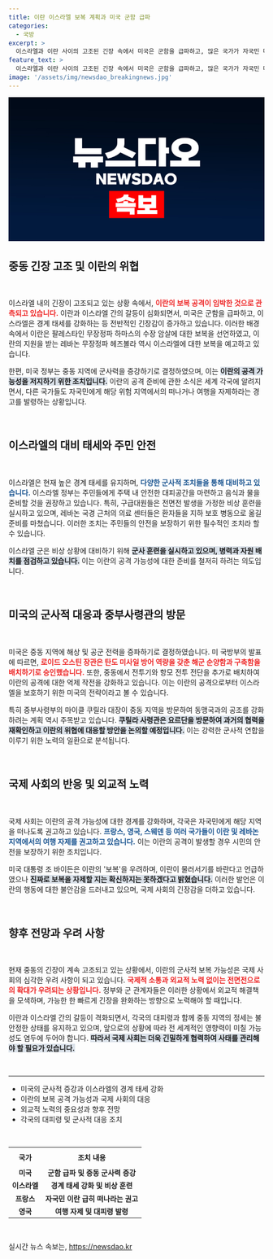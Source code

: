 ```yaml
---
title: 이란 이스라엘 보복 계획과 미국 군함 급파
categories:
  - 국방
excerpt: >
  이스라엘과 이란 사이의 고조된 긴장 속에서 미국은 군함을 급파하고, 많은 국가가 자국민 대피령을 발령했습니다. 이란의 보복 공격 가능성이 높아지며, 이스라엘은 철저한 대비 태세를 갖추고 있습니다. 중동의 불안정성이 더욱 커지는 상황에서 누가 다음 행위자인지 귀추가 주목됩니다.
feature_text: >
  이스라엘과 이란 사이의 고조된 긴장 속에서 미국은 군함을 급파하고, 많은 국가가 자국민 대피령을 발령했습니다. 이란의 보복 공격 가능성이 높아지며, 이스라엘은 철저한 대비 태세를 갖추고 있습니다. 중동의 불안정성이 더욱 커지는 상황에서 누가 다음 행위자인지 귀추가 주목됩니다.
image: '/assets/img/newsdao_breakingnews.jpg'
---
```


<p><img src="/assets/img/newsdao_breakingnews.jpg" alt="implanttips 속보" /></p>

<h2 data-ke-size="size26">중동 긴장 고조 및 이란의 위협</h2>

<p data-ke-size="size16">&nbsp;</p>

<p>이스라엘 내의 긴장이 고조되고 있는 상황 속에서, <b><span style="color: #ee2323;">이란의 보복 공격이 임박한 것으로 관측되고 있습니다.</span></b> 이란과 이스라엘 간의 갈등이 심화되면서, 미국은 군함을 급파하고, 이스라엘은 경계 태세를 강화하는 등 전반적인 긴장감이 증가하고 있습니다. 이러한 배경 속에서 이란은 팔레스타인 무장정파 하마스의 수장 암살에 대한 보복을 선언하였고, 이란의 지원을 받는 레바논 무장정파 헤즈볼라 역시 이스라엘에 대한 보복을 예고하고 있습니다. </p>

<p>한편, 미국 정부는 중동 지역에 군사력을 증강하기로 결정하였으며, 이는 <b><span style="background-color: #21538527;">이란의 공격 가능성을 저지하기 위한 조치입니다.</span></b> 이란의 공격 준비에 관한 소식은 세계 각국에 알려지면서, 다른 국가들도 자국민에게 해당 위험 지역에서의 떠나거나 여행을 자제하라는 경고를 발령하는 상황입니다. </p>

<p data-ke-size="size16">&nbsp;</p>

<h2 data-ke-size="size26">이스라엘의 대비 태세와 주민 안전</h2>

<p data-ke-size="size16">&nbsp;</p>

<p>이스라엘은 현재 높은 경계 태세를 유지하며, <b><span style="color: #1a5490;">다양한 군사적 조치들을 통해 대비하고 있습니다.</span></b> 이스라엘 정부는 주민들에게 주택 내 안전한 대피공간을 마련하고 음식과 물을 준비할 것을 권장하고 있습니다. 특히, 구급대원들은 전면전 발생을 가정한 비상 훈련을 실시하고 있으며, 레바논 국경 근처의 의료 센터들은 환자들을 지하 보호 병동으로 옮길 준비를 마쳤습니다. 이러한 조치는 주민들의 안전을 보장하기 위한 필수적인 조치라 할 수 있습니다. </p>

<p>이스라엘 군은 비상 상황에 대비하기 위해 <b><span style="background-color: #21538527;">군사 훈련을 실시하고 있으며, 병력과 자원 배치를 점검하고 있습니다.</span></b> 이는 이란의 공격 가능성에 대한 준비를 철저히 하려는 의도입니다.</p>

<p data-ke-size="size16">&nbsp;</p>

<h2 data-ke-size="size26">미국의 군사적 대응과 중부사령관의 방문</h2>

<p data-ke-size="size16">&nbsp;</p>

<p>미국은 중동 지역에 해상 및 공군 전력을 증파하기로 결정하였습니다. 미 국방부의 발표에 따르면, <b><span style="color: #ee2323;">로이드 오스틴 장관은 탄도 미사일 방어 역량을 갖춘 해군 순양함과 구축함을 배치하기로 승인했습니다.</span></b> 또한, 중동에서 전투기와 항모 전투 전단을 추가로 배치하여 이란의 공격에 대한 억제 작전을 강화하고 있습니다. 이는 이란의 공격으로부터 이스라엘을 보호하기 위한 미국의 전략이라고 볼 수 있습니다.</p>

<p>특히 중부사령부의 마이클 쿠릴라 대장이 중동 지역을 방문하여 동맹국과의 공조를 강화하려는 계획 역시 주목받고 있습니다. <b><span style="background-color: #21538527;">쿠릴라 사령관은 요르단을 방문하여 과거의 협력을 재확인하고 이란의 위협에 대응할 방안을 논의할 예정입니다.</span></b> 이는 강력한 군사적 연합을 이루기 위한 노력의 일환으로 분석됩니다.</p>

<p data-ke-size="size16">&nbsp;</p>

<h2 data-ke-size="size26">국제 사회의 반응 및 외교적 노력</h2>

<p data-ke-size="size16">&nbsp;</p>

<p>국제 사회는 이란의 공격 가능성에 대한 경계를 강화하며, 각국은 자국민에게 해당 지역을 떠나도록 권고하고 있습니다. <b><span style="color: #1a5490;">프랑스, 영국, 스웨덴 등 여러 국가들이 이란 및 레바논 지역에서의 여행 자제를 권고하고 있습니다.</span></b> 이는 이란의 공격이 발생할 경우 시민의 안전을 보장하기 위한 조치입니다.</p>

<p>미국 대통령 조 바이든은 이란의 '보복'을 우려하며, 이란이 물러서기를 바란다고 언급하였으나 <b><span style="background-color: #21538527;">진짜로 보복을 자제할 지는 확신하지는 못하겠다고 밝혔습니다.</span></b> 이러한 발언은 이란의 행동에 대한 불안감을 드러내고 있으며, 국제 사회의 긴장감을 더하고 있습니다.</p>

<p data-ke-size="size16">&nbsp;</p>

<h2 data-ke-size="size26">향후 전망과 우려 사항</h2>

<p data-ke-size="size16">&nbsp;</p>

<p>현재 중동의 긴장이 계속 고조되고 있는 상황에서, 이란의 군사적 보복 가능성은 국제 사회의 심각한 우려 사항이 되고 있습니다. <b><span style="color: #ee2323;">국제적 소통과 외교적 노력 없이는 전면전으로의 확대가 우려되는 상황입니다.</span></b> 정부와 군 관계자들은 이러한 상황에서 외교적 해결책을 모색하며, 가능한 한 빠르게 긴장을 완화하는 방향으로 노력해야 할 때입니다.</p>

<p>이란과 이스라엘 간의 갈등이 격화되면서, 각국의 대피령과 함께 중동 지역의 정세는 불안정한 상태를 유지하고 있으며, 앞으로의 상황에 따라 전 세계적인 영향력이 미칠 가능성도 염두에 두어야 합니다. <b><span style="background-color: #21538527;">따라서 국제 사회는 더욱 긴밀하게 협력하여 사태를 관리해야 할 필요가 있습니다.</span></b></p>

<p data-ke-size="size16">&nbsp;</p>

<hr/>

<ul>
    <li>미국의 군사적 증강과 이스라엘의 경계 태세 강화</li>
    <li>이란의 보복 공격 가능성과 국제 사회의 대응</li>
    <li>외교적 노력의 중요성과 향후 전망</li>
    <li>각국의 대피령 및 군사적 대응 조치</li>
</ul>

<p data-ke-size="size16">&nbsp;</p>

<table style="width: 100%; border-collapse: collapse;">
    <tr>
        <th style="text-align: center; height: 30px;"><b>국가</b></th>
        <th style="text-align: center; height: 30px;"><b>조치 내용</b></th>
    </tr>
    <tr>
        <td style="text-align: center; height: 17px;"><b>미국</b></td>
        <td style="text-align: center; height: 17px;"><b>군함 급파 및 중동 군사력 증강</b></td>
    </tr>
    <tr>
        <td style="text-align: center; height: 17px;"><b>이스라엘</b></td>
        <td style="text-align: center; height: 17px;"><b>경계 태세 강화 및 비상 훈련</b></td>
    </tr>
    <tr>
        <td style="text-align: center; height: 17px;"><b>프랑스</b></td>
        <td style="text-align: center; height: 17px;"><b>자국민 이란 급히 떠나라는 권고</b></td>
    </tr>
    <tr>
        <td style="text-align: center; height: 17px;"><b>영국</b></td>
        <td style="text-align: center; height: 17px;"><b>여행 자제 및 대피령 발령</b></td>
    </tr>
</table>

<p data-ke-size="size16">&nbsp;</p>
실시간 뉴스 속보는, <a href="https://newsdao.kr" rel="dofollow">https://newsdao.kr</a>


